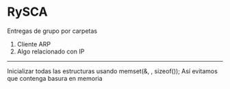 # RySCA
Entregas de grupo por carpetas

1. Cliente ARP
2. Algo relacionado con IP
----------------------------------------------
Inicializar todas las estructuras usando memset(&<estructura>, <valor a inicializar>, sizeof(<estructura>)); Así evitamos que contenga basura en memoria
